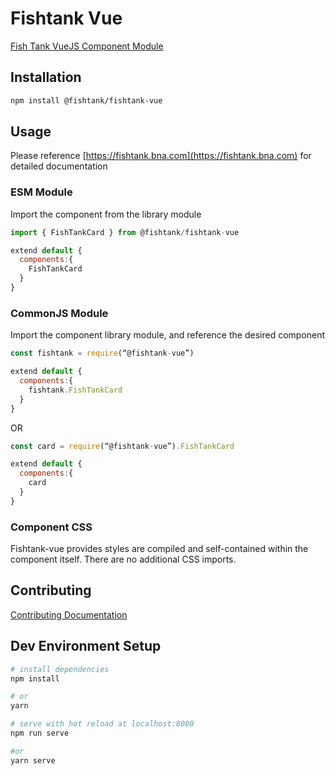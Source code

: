 # Fishtank Vue

[Fish Tank VueJS Component Module](https://fishtank.bna.com)

## Installation

``` sh
npm install @fishtank/fishtank-vue
```

## Usage

Please reference [https://fishtank.bna.com](https://fishtank.bna.com) for detailed documentation 

### ESM Module

Import the component from the library module
``` js
import { FishTankCard } from @fishtank/fishtank-vue

extend default {
  components:{
    FishTankCard
  }
}
```
### CommonJS Module
Import the component library module, and reference the desired component

``` js
const fishtank = require(“@fishtank-vue”)

extend default {
  components:{
    fishtank.FishTankCard
  }
}
```
OR

``` js
const card = require(“@fishtank-vue”).FishTankCard

extend default {
  components:{
    card
  }
}
```

### Component CSS

Fishtank-vue provides styles are compiled and self-contained within the component itself. There are no additional CSS imports.

## Contributing

[Contributing Documentation](.github/CONTRIBUTING.md)

## Dev Environment Setup

``` bash
# install dependencies
npm install

# or
yarn

# serve with hot reload at localhost:8080
npm run serve 

#or
yarn serve
```
